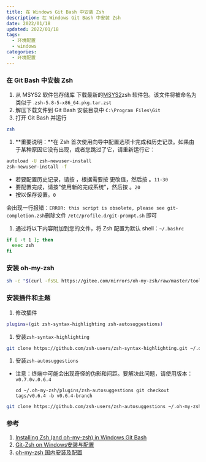 ```yaml
---
title: 在 Windows Git Bash 中安装 Zsh
description: 在 Windows Git Bash 中安装 Zsh
date: 2022/01/18
updated: 2022/01/18
tags: 
  - 环境配置
  - windows
categories:
  - 环境配置
---
```


### 在 Git Bash 中安装 Zsh

1. 从 MSYS2 软件包存储库 下载最新的[MSYS2](https://packages.msys2.org/package/zsh?repo=msys&variant=x86_64)zsh 软件包。该文件将被命名为 类似于 .`zsh-5.8-5-x86_64.pkg.tar.zst`
2. 解压下载文件到 Git Bash 安装目录中 `C:\Program Files\Git`
3. 打开 Git Bash 并运行

```bash
zsh
```

1. **重要说明：**在 Zsh 首次使用向导中配置选项卡完成和历史记录。如果由于某种原因它没有出现，或者您跳过了它，请重新运行它：

```bash
autoload -U zsh-newuser-install
zsh-newuser-install -f
```

- 若要配置历史记录，请按 ，根据需要按 更改值，然后按 。`11-30`
- 要配置完成，请按"使用新的完成系统"，然后按 。`20`
- 按以保存设置。`0`

会出现一行报错：`ERROR: this script is obsolete, please see git-completion.zsh`删除文件 `/etc/profile.d/git-prompt.sh` 即可

1. 通过将以下内容附加到您的文件，将 Zsh 配置为默认 shell：`~/.bashrc`

```bash
if [ -t 1 ]; then
  exec zsh
fi
```

### 安装 oh-my-zsh

```bash
sh -c "$(curl -fsSL https://gitee.com/mirrors/oh-my-zsh/raw/master/tools/install.sh)"
```

### 安装插件和主题

1. 修改插件

```bash
plugins=(git zsh-syntax-highlighting zsh-autosuggestions)
```

1. 安装`zsh-syntax-highlighting`

```bash
git clone https://github.com/zsh-users/zsh-syntax-highlighting.git ~/.oh-my-zsh/plugins/zsh-syntax-highlighting
```

1. 安装`zsh-autosuggestions`
- 注意：终端中可能会出现奇怪的伪影和间距。要解决此问题，请使用版本：`v0.7.0v.0.6.4`
  
    `cd ~/.oh-my-zsh/plugins/zsh-autosuggestions
    git checkout tags/v0.6.4 -b v0.6.4-branch`
    

```bash
git clone https://github.com/zsh-users/zsh-autosuggestions ~/.oh-my-zsh/plugins/zsh-autosuggestions
```

### 参考

1. [Installing Zsh (and oh-my-zsh) in Windows Git Bash](https://dominikrys.com/posts/zsh-in-git-bash-on-windows/)
2. [Git-Zsh on Windows安装与配置](https://amagi.yukisaki.io/article/96e5adc4-1212-4260-8399-4dfd3964dc3b/)
3. [oh-my-zsh 国内安装及配置](https://juejin.cn/post/7023578642156355592)
